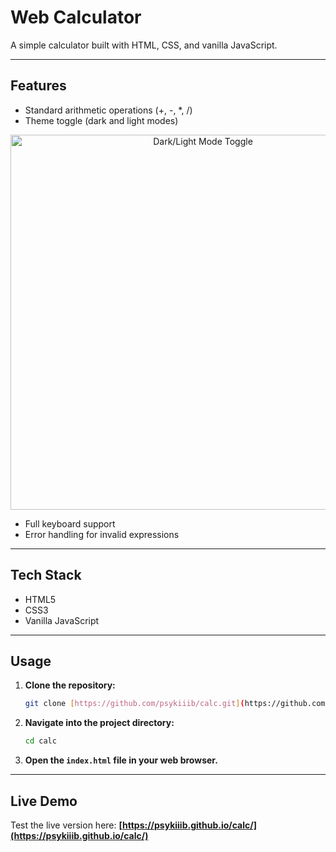 # Web Calculator

A simple calculator built with HTML, CSS, and vanilla JavaScript.


---

## Features

- Standard arithmetic operations (+, -, *, /)
- Theme toggle (dark and light modes)

<p align="center">
    <img src="mode-toggle-demo.gif" alt="Dark/Light Mode Toggle" width="600">
</p>

- Full keyboard support
- Error handling for invalid expressions

---

## Tech Stack

-   HTML5
-   CSS3
-   Vanilla JavaScript

---

## Usage

1.  **Clone the repository:**
    ```bash
    git clone [https://github.com/psykiiib/calc.git](https://github.com/psykiiib/calc.git)
    ```
2.  **Navigate into the project directory:**
    ```bash
    cd calc
    ```
3.  **Open the `index.html` file in your web browser.**

---

## Live Demo

Test the live version here: **[https://psykiiib.github.io/calc/](https://psykiiib.github.io/calc/)**
